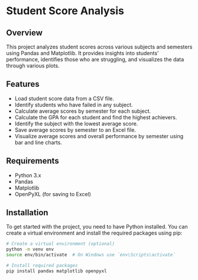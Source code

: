 # Student Score Analysis

## Overview
This project analyzes student scores across various subjects and semesters using Pandas and Matplotlib. It provides insights into students' performance, identifies those who are struggling, and visualizes the data through various plots.

## Features
- Load student score data from a CSV file.
- Identify students who have failed in any subject.
- Calculate average scores by semester for each subject.
- Calculate the GPA for each student and find the highest achievers.
- Identify the subject with the lowest average score.
- Save average scores by semester to an Excel file.
- Visualize average scores and overall performance by semester using bar and line charts.

## Requirements
- Python 3.x
- Pandas
- Matplotlib
- OpenPyXL (for saving to Excel)

## Installation
To get started with the project, you need to have Python installed. You can create a virtual environment and install the required packages using pip:

```bash
# Create a virtual environment (optional)
python -m venv env
source env/bin/activate  # On Windows use `env\Scripts\activate`

# Install required packages
pip install pandas matplotlib openpyxl

